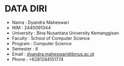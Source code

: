 DATA DIRI
===========
- Nama        : Dyandra Maheswari
- NIM         : 2440091344
- University  : Bina Nusantara University Kemanggisan
- Faculty     : School of Computer Science
- Program     : Computer Science
- Semester    : 6
- Email       : dyandra.maheswari@binus.ac.id
- Phone       : +6281284151774
